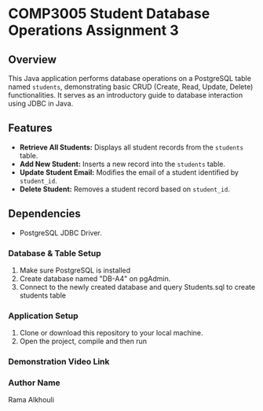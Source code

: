 # COMP3005 Student Database Operations Assignment 3

## Overview

This Java application performs database operations on a PostgreSQL table named `students`, demonstrating basic CRUD (Create, Read, Update, Delete) functionalities. It serves as an introductory guide to database interaction using JDBC in Java.

## Features

- **Retrieve All Students:** Displays all student records from the `students` table.
- **Add New Student:** Inserts a new record into the `students` table.
- **Update Student Email:** Modifies the email of a student identified by `student_id`.
- **Delete Student:** Removes a student record based on `student_id`.

## Dependencies
- PostgreSQL JDBC Driver.


### Database & Table Setup

1. Make sure PostgreSQL is installed 
2. Create database named "DB-A4" on pgAdmin.
3.  Connect to the newly created database and query Students.sql to create students table

### Application Setup
1. Clone or download this repository to your local machine.
2. Open the project, compile and then run

### Demonstration Video Link


### Author Name
Rama Alkhouli
